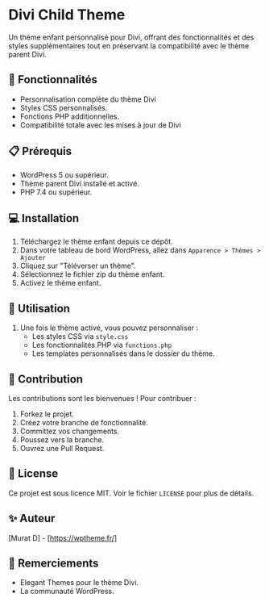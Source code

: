 # Divi Child Theme

Un thème enfant personnalisé pour Divi, offrant des fonctionnalités et des styles supplémentaires tout en préservant la compatibilité avec le thème parent Divi.

## 🚀 Fonctionnalités

- Personnalisation complète du thème Divi
- Styles CSS personnalisés.
- Fonctions PHP additionnelles.
- Compatibilité totale avec les mises à jour de Divi

## 📋 Prérequis

- WordPress 5 ou supérieur.
- Thème parent Divi installé et activé.
- PHP 7.4 ou supérieur. 

## 💻 Installation

1. Téléchargez le thème enfant depuis ce dépôt.
2. Dans votre tableau de bord WordPress, allez dans `Apparence > Thèmes > Ajouter`
3. Cliquez sur "Téléverser un thème".
4. Sélectionnez le fichier zip du thème enfant.
5. Activez le thème enfant.

## 🔧 Utilisation

1. Une fois le thème activé, vous pouvez personnaliser :
   - Les styles CSS via `style.css`
   - Les fonctionnalités PHP via `functions.php`
   - Les templates personnalisés dans le dossier du thème.

## 🤝 Contribution

Les contributions sont les bienvenues ! Pour contribuer :

1. Forkez le projet.
2. Créez votre branche de fonctionnalité.
3. Committez vos changements. 
4. Poussez vers la branche. 
5. Ouvrez une Pull Request.

## 📝 License

Ce projet est sous licence MIT. Voir le fichier `LICENSE` pour plus de détails.

## ✨ Auteur

[Murat D] - [https://wptheme.fr/]

## 🙏 Remerciements

- Elegant Themes pour le thème Divi.
- La communauté WordPress.
